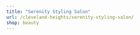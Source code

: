 ```yaml
---
title: "Serenity Styling Salon"
url: /cleveland-heights/serenity-styling-salon/
shop: beauty
---
```


